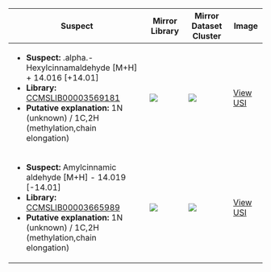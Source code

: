 | Suspect | Mirror Library | Mirror Dataset Cluster | Image |
| --- | --- | --- | --- |
| <ul><li><b>Suspect:</b> .alpha.-Hexylcinnamaldehyde [M+H] +  14.016 [+14.01]</li><li><b>Library:</b> [CCMSLIB00003569181](https://gnps.ucsd.edu/ProteoSAFe/gnpslibraryspectrum.jsp?SpectrumID=CCMSLIB00003569181)</li><li><b>Putative explanation:</b> 1N (unknown) / 1C,2H (methylation,chain elongation)</li></ul> | ![](https://metabolomics-usi.ucsd.edu/svg/mirror?usi1=mzspec:MSV000081580:V3_BP3_RH3_01_15948.mzML:scan:2822&usi2=mzspec:GNPSLIBRARY:CCMSLIB00003569181&mz_min=50&mz_max=500) | ![](https://metabolomics-usi.ucsd.edu/svg/mirror?usi1=mzspec:MSV000081580:V3_BP3_RH3_01_15948.mzML:scan:2822&usi2=mzspec:MSV000084314:MSV000081580.mgf:scan:30530&mz_min=50&mz_max=500) | [View USI](https://metabolomics-usi.ucsd.edu/svg/?usi=mzspec:MSV000081580:V3_BP3_RH3_01_15948.mzML:scan:2822&mz_min=50&mz_max=500)| 
| <ul><li><b>Suspect:</b> Amylcinnamic aldehyde [M+H] -  14.019 [-14.01]</li><li><b>Library:</b> [CCMSLIB00003665989](https://gnps.ucsd.edu/ProteoSAFe/gnpslibraryspectrum.jsp?SpectrumID=CCMSLIB00003665989)</li><li><b>Putative explanation:</b> 1N (unknown) / 1C,2H (methylation,chain elongation)</li></ul> | ![](https://metabolomics-usi.ucsd.edu/svg/mirror?usi1=mzspec:MSV000081580:V2_BP1_RF1_01_15928.mzML:scan:2999&usi2=mzspec:GNPSLIBRARY:CCMSLIB00003665989&mz_min=50&mz_max=500) | ![](https://metabolomics-usi.ucsd.edu/svg/mirror?usi1=mzspec:MSV000081580:V2_BP1_RF1_01_15928.mzML:scan:2999&usi2=mzspec:MSV000084314:MSV000081580.mgf:scan:28775&mz_min=50&mz_max=500) | [View USI](https://metabolomics-usi.ucsd.edu/svg/?usi=mzspec:MSV000081580:V2_BP1_RF1_01_15928.mzML:scan:2999&mz_min=50&mz_max=500)| 